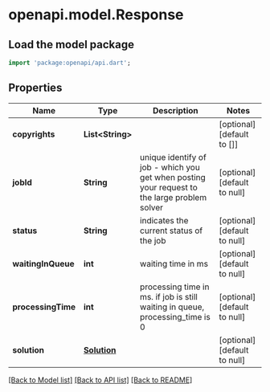 # openapi.model.Response

## Load the model package
```dart
import 'package:openapi/api.dart';
```

## Properties
Name | Type | Description | Notes
------------ | ------------- | ------------- | -------------
**copyrights** | **List&lt;String&gt;** |  | [optional] [default to []]
**jobId** | **String** | unique identify of job - which you get when posting your request to the large problem solver | [optional] [default to null]
**status** | **String** | indicates the current status of the job | [optional] [default to null]
**waitingInQueue** | **int** | waiting time in ms | [optional] [default to null]
**processingTime** | **int** | processing time in ms. if job is still waiting in queue, processing_time is 0 | [optional] [default to null]
**solution** | [**Solution**](Solution.md) |  | [optional] [default to null]

[[Back to Model list]](../README.md#documentation-for-models) [[Back to API list]](../README.md#documentation-for-api-endpoints) [[Back to README]](../README.md)


